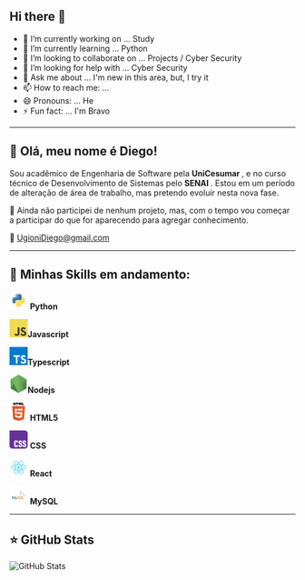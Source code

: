 ## Hi there 👋

- 🔭 I’m currently working on ... Study
- 🌱 I’m currently learning ... Python
- 👯 I’m looking to collaborate on ... Projects / Cyber Security
- 🤔 I’m looking for help with ... Cyber Security
- 💬 Ask me about ... I'm new in this area, but, I try it
- 📫 How to reach me: ... 
- 😄 Pronouns: ... He
- ⚡ Fun fact: ... I'm Bravo

- --- -

## 💜 Olá, meu nome é Diego!

Sou acadêmico de Engenharia de Software pela <strong> UniCesumar </strong>, e no curso técnico de Desenvolvimento de Sistemas pelo <strong> SENAI </strong>.
Estou em um período de alteração de área de trabalho, mas pretendo evoluir nesta nova fase.

🔭 Ainda não participei de nenhum projeto, mas, com o tempo vou começar a participar do que for aparecendo para agregar conhecimento.

💬 UgioniDiego@gmail.com 

---

## 🚀 Minhas Skills em andamento:

<code><img height="32" src="https://raw.githubusercontent.com/github/explore/80688e429a7d4ef2fca1e82350fe8e3517d3494d/topics/python/python.png" alt="Python"/></code>
<strong>Python</strong>

<code><img height="32" src="https://raw.githubusercontent.com/github/explore/80688e429a7d4ef2fca1e82350fe8e3517d3494d/topics/javascript/javascript.png" alt="Javascript"/></code><strong>Javascript</strong>

<code><img height="32" src="https://raw.githubusercontent.com/github/explore/80688e429a7d4ef2fca1e82350fe8e3517d3494d/topics/typescript/typescript.png" alt="Typescript"/></code><strong>Typescript</strong>

<code><img height="32" src="https://raw.githubusercontent.com/github/explore/80688e429a7d4ef2fca1e82350fe8e3517d3494d/topics/nodejs/nodejs.png" alt="Nodejs"/></code><strong>Nodejs</strong>

<code><img height="32" src="https://raw.githubusercontent.com/github/explore/80688e429a7d4ef2fca1e82350fe8e3517d3494d/topics/html/html.png" alt="HTML5"/></code>
<strong>HTML5</strong>

<code><img height="32" src="https://raw.githubusercontent.com/github/explore/80688e429a7d4ef2fca1e82350fe8e3517d3494d/topics/css/css.png" alt="CSS"/></code>
<strong>CSS</strong>

<code><img height="32" src="https://raw.githubusercontent.com/github/explore/80688e429a7d4ef2fca1e82350fe8e3517d3494d/topics/react/react.png" alt="React"/></code>
<strong>React</strong>

<code><img height="32" src="https://raw.githubusercontent.com/github/explore/80688e429a7d4ef2fca1e82350fe8e3517d3494d/topics/mysql/mysql.png" alt="MySQL"/></code>
<strong>MySQL</strong>


---

## ⭐ GitHub Stats

![GitHub Stats](https://github-readme-stats.vercel.app/api?username=UgioniDiego&show_icons=true)
